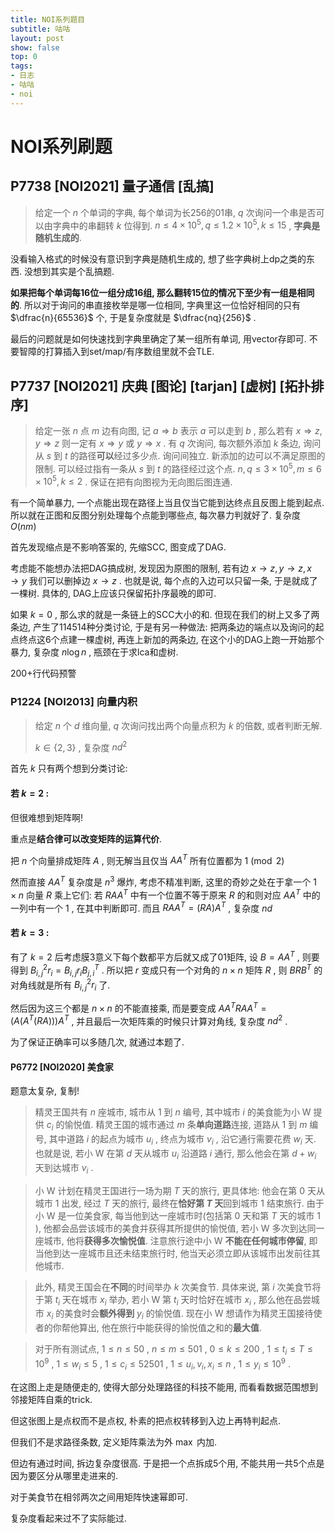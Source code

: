 ```yaml
---
title: NOI系列题目
subtitle: 咕咕
layout: post
show: false
top: 0
tags: 
- 日志
- 咕咕
- noi
---
```


# NOI系列刷题

## P7738 [NOI2021] 量子通信 [乱搞]

> 给定一个 $n$ 个单词的字典, 每个单词为长256的01串, $q$ 次询问一个串是否可以由字典中的串翻转 $k$ 位得到.
> $n\le 4\times 10^5, q\le 1. 2\times 10^5, k\le 15$ , **字典是随机生成的**.

没看输入格式的时候没有意识到字典是随机生成的, 想了些字典树上dp之类的东西. 没想到其实是个乱搞题.

**如果把每个单词每16位一组分成16组, 那么翻转15位的情况下至少有一组是相同的**. 所以对于询问的串直接枚举是哪一位相同, 字典里这一位恰好相同的只有 $\dfrac{n}{65536}$ 个, 于是复杂度就是 $\dfrac{nq}{256}$ .

最后的问题就是如何快速找到字典里确定了某一组所有单词, 用vector存即可. 不要智障的打算插入到set/map/有序数组里就不会TLE.

## P7737 [NOI2021] 庆典 [图论] [tarjan] [虚树] [拓扑排序]

> 给定一张 $n$ 点 $m$ 边有向图, 记 $a\Rightarrow b$ 表示 $a$ 可以走到 $b$ , 那么若有 $x\Rightarrow z, y\Rightarrow z$ 则一定有 $x\Rightarrow y$ 或 $y\Rightarrow x$ .
> 有 $q$ 次询问, 每次额外添加 $k$ 条边, 询问从 $s$ 到 $t$ 的路径**可以**经过多少点. 询问间独立. 新添加的边可以不满足原图的限制.
> 可以经过指有一条从 $s$ 到 $t$ 的路径经过这个点.
> $n, q\le 3\times 10^5, m\le 6\times 10^5, k\le 2$ . 保证在把有向图视为无向图后图连通.

有一个简单暴力, 一个点能出现在路径上当且仅当它能到达终点且反图上能到起点. 所以就在正图和反图分别处理每个点能到哪些点, 每次暴力判就好了. 复杂度 $O(nm)$ 

首先发现缩点是不影响答案的, 先缩SCC, 图变成了DAG.

考虑能不能想办法把DAG搞成树, 发现因为原图的限制, 若有边 $x\to z, y\to z, x\to y$ 我们可以删掉边 $x\to z$ . 也就是说, 每个点的入边可以只留一条, 于是就成了一棵树. 具体的, DAG上应该只保留拓扑序最晚的即可.

如果 $k=0$ , 那么求的就是一条链上的SCC大小的和. 但现在我们的树上又多了两条边, 产生了114514种分类讨论, 于是有另一种做法: 把两条边的端点以及询问的起点终点这6个点建一棵虚树, 再连上新加的两条边, 在这个小的DAG上跑一开始那个暴力, 复杂度 $n\log n$ , 瓶颈在于求lca和虚树.

200+行代码预警

### P1224 [NOI2013] 向量内积

> 给定 $n$ 个 $d$ 维向量, $q$ 次询问找出两个向量点积为 $k$ 的倍数, 或者判断无解.
> 
> $k\in \{2, 3\}$ , 复杂度 $nd^2$ 

首先 $k$ 只有两个想到分类讨论:

#### 若 $k=2$ :

但很难想到矩阵啊!

重点是**结合律可以改变矩阵的运算代价**.

把 $n$ 个向量排成矩阵 $A$ , 则无解当且仅当 $AA^T$ 所有位置都为 $1\pmod 2$ 

然而直接 $AA^T$ 复杂度是 $n^3$ 爆炸, 考虑不精准判断, 这里的奇妙之处在于拿一个 $1\times n$ 向量 $R$ 乘上它们: 若 $RAA^T$ 中有一个位置不等于原来 $R$ 的和则对应 $AA^T$ 中的一列中有一个 $1$ , 在其中判断即可. 而且 $RAA^T=(RA)A^T$ , 复杂度 $nd$ 

#### 若 $k=3$ :

有了 $k=2$ 后考虑膜3意义下每个数都平方后就又成了01矩阵, 设 $B=AA^T$ , 则要得到 $B_{i, j}^2r_i=B_{i, j}r_i B^T_{j, i}$ . 所以把 $r$ 变成只有一个对角的 $n\times n$ 矩阵 $R$ , 则 $BRB^T$ 的对角线就是所有 $B^2_{i, j}r_i$ 了.

然后因为这三个都是 $n\times n$ 的不能直接乘, 而是要变成 $AA^TRAA^T=(A(A^T(RA)))A^T$ , 并且最后一次矩阵乘的时候只计算对角线, 复杂度 $nd^2$ .

为了保证正确率可以多随几次, 就通过本题了.

#### P6772 [NOI2020] 美食家

题意太复杂, 复制!

> 精灵王国共有 $n$ 座城市, 城市从 $1$ 到 $n$ 编号, 其中城市 $i$ 的美食能为小 W 提供 $c_i$ 的愉悦值. 精灵王国的城市通过 $m$ 条**单向道路**连接, 道路从 $1$ 到 $m$ 编号, 其中道路 $i$ 的起点为城市 $u_i$ , 终点为城市 $v_i$ , 沿它通行需要花费 $w_i$ 天. 也就是说, 若小 W 在第 $d$ 天从城市 $u_i$ 沿道路 $i$ 通行, 那么他会在第 $d + w_i$ 天到达城市 $v_i$ .

> 小 W 计划在精灵王国进行一场为期 $T$ 天的旅行, 更具体地: 他会在第 $0$ 天从城市 $1$ 出发, 经过 $T$ 天的旅行, 最终在**恰好第 $T$ 天**回到城市 $1$ 结束旅行. 由于小 W 是一位美食家, 每当他到达一座城市时(包括第 $0$ 天和第 $T$ 天的城市 $1$ ), 他都会品尝该城市的美食并获得其所提供的愉悦值, 若小 W 多次到达同一座城市, 他将**获得多次愉悦值**. 注意旅行途中小 W **不能在任何城市停留**, 即当他到达一座城市且还未结束旅行时, 他当天必须立即从该城市出发前往其他城市.

> 此外, 精灵王国会在**不同**的时间举办 $k$ 次美食节. 具体来说, 第 $i$ 次美食节将于第 $t_i$ 天在城市 $x_i$ 举办, 若小 W 第 $t_i$ 天时恰好在城市 $x_i$ , 那么他在品尝城市 $x_i$ 的美食时会**额外得到** $y_i$ 的愉悦值. 现在小 W 想请作为精灵王国接待使者的你帮他算出, 他在旅行中能获得的愉悦值之和的**最大值**.

> 对于所有测试点, $1 \leq n \leq 50$ , $n \leq m \leq 501$ , $0 \leq k \leq 200$ , $1 \leq t_i \leq T \leq 10^9$ , $1 \leq w_i \leq 5$ , $1 \leq c_i \leq 52501$ , $1 \leq u_i, v_i, x_i \leq n$ , $1 \leq y_i \leq 10^9$ .

在这图上走是随便走的, 使得大部分处理路径的科技不能用, 而看看数据范围想到邻接矩阵自乘的trick.

但这张图上是点权而不是点权, 朴素的把点权转移到入边上再特判起点.

但我们不是求路径条数, 定义矩阵乘法为外 $\max$ 内加.

但边有通过时间, 拆边复杂度很高. 于是把一个点拆成5个用, 不能共用一共5个点是因为要区分从哪里走进来的.

对于美食节在相邻两次之间用矩阵快速幂即可.

复杂度看起来过不了实际能过.